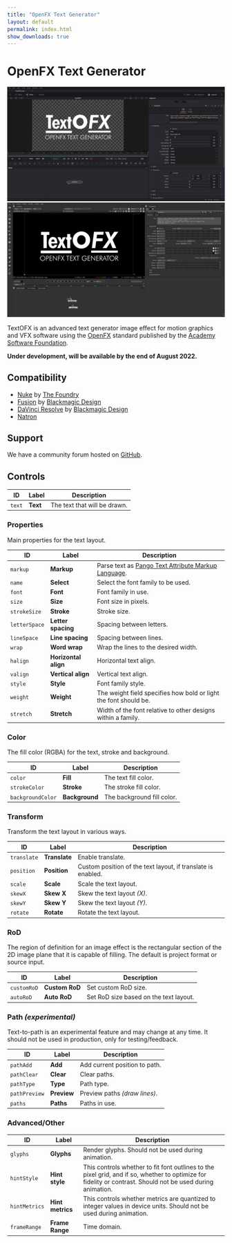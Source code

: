 ```yaml
---
title: "OpenFX Text Generator"
layout: default
permalink: index.html
show_downloads: true
---
```


# OpenFX Text Generator

![Screenshot of TextOFX in Fusion 18](assets/images/textofx-screenshot-fusion18.png "Screenshot of TextOFX in Fusion 18")
![Screenshot of TextOFX in Nuke 7](assets/images/textofx-screenshot-nuke7.png "Screenshot of TextOFX in Nuke 7")

TextOFX is an advanced text generator image effect for motion graphics and VFX software using the [OpenFX](http://openeffects.org/) standard published by the [Academy Software Foundation](https://www.aswf.io).

**Under development, will be available by the end of August 2022.**

## Compatibility

* [Nuke](https://www.foundry.com/products/nuke) by [The Foundry](https://www.foundry.com/)
* [Fusion](https://www.blackmagicdesign.com/no/products/fusion) by [Blackmagic Design](https://blackmagicdesign.com)
* [DaVinci Resolve](https://www.blackmagicdesign.com/products/davinciresolve) by [Blackmagic Design](https://blackmagicdesign.com)
* [Natron](https://natrongithub.github.io/)

## Support

We have a community forum hosted on [GitHub](https://github.com/nettstudio/text.openfx.no/discussions).

## Controls

ID | Label | Description
--- | --- | ---
``text`` | **Text** | The text that will be drawn.

### Properties

Main properties for the text layout.

ID | Label | Description
--- | --- | ---
``markup`` | **Markup** | Parse text as [Pango Text Attribute Markup Language](https://docs.gtk.org/Pango/pango_markup.html).
``name`` | **Select** | Select the font family to be used.
``font`` | **Font** | Font family in use.
``size`` | **Size** | Font size in pixels.
``strokeSize`` | **Stroke** | Stroke size.
``letterSpace`` | **Letter spacing** | Spacing between letters.
``lineSpace`` | **Line spacing** | Spacing between lines.
``wrap`` | **Word wrap** | Wrap the lines to the desired width.
``halign`` | **Horizontal align** | Horizontal text align.
``valign`` | **Vertical align** | Vertical text align.
``style`` | **Style** | Font family style.
``weight`` | **Weight** | The weight field specifies how bold or light the font should be.
``stretch`` | **Stretch** | Width of the font relative to other designs within a family.

### Color

The fill color (RGBA) for the text, stroke and background.

ID | Label | Description
--- | --- | ---
``color`` | **Fill** | The text fill color.
``strokeColor`` | **Stroke** | The stroke fill color.
``backgroundColor`` | **Background** | The background fill color.

### Transform

Transform the text layout in various ways.

ID | Label | Description
--- | --- | ---
``translate`` | **Translate** | Enable translate.
``position`` | **Position** | Custom position of the text layout, if translate is enabled.
``scale`` | **Scale** | Scale the text layout.
``skewX`` | **Skew X** | Skew the text layout *(X)*.
``skewY`` | **Skew Y** | Skew the text layout *(Y)*.
``rotate`` | **Rotate** | Rotate the text layout.

### RoD

The region of definition for an image effect is the rectangular section of the 2D image plane that it is capable of filling. The default is project format or source input.

ID | Label | Description
--- | --- | ---
``customRoD`` | **Custom RoD** | Set custom RoD size.
``autoRoD`` | **Auto RoD** | Set RoD size based on the text layout.

### Path *(experimental)*

Text-to-path is an experimental feature and may change at any time. It should not be used in production, only for testing/feedback.

ID | Label | Description
--- | --- | ---
``pathAdd`` | **Add** | Add current position to path.
``pathClear`` | **Clear** | Clear paths.
``pathType`` | **Type** | Path type.
``pathPreview`` | **Preview** | Preview paths *(draw lines)*.
``paths`` | **Paths** | Paths in use.

### Advanced/Other

ID | Label | Description
--- | --- | ---
``glyphs`` | **Glyphs** | Render glyphs. Should not be used during animation.
``hintStyle`` | **Hint style** | This controls whether to fit font outlines to the pixel grid, and if so, whether to optimize for fidelity or contrast. Should not be used during animation.
``hintMetrics`` | **Hint metrics** | This controls whether metrics are quantized to integer values in device units. Should not be used during animation.
``frameRange`` | **Frame Range** | Time domain.
